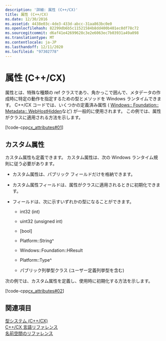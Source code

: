 ```yaml
---
description: '詳細: 属性 (C++/CX)'
title: 属性 (C++/CX)
ms.date: 12/30/2016
ms.assetid: 4438e03c-4de3-433d-abcc-31aa863bc0e0
ms.openlocfilehash: 82299db6b5c11521584b8dd400b401ec0df78c72
ms.sourcegitcommit: d6af41e42699628c3e2e6063ec7b03931a49a098
ms.translationtype: MT
ms.contentlocale: ja-JP
ms.lasthandoff: 12/11/2020
ms.locfileid: "97302778"
---
```

# <a name="attributes-ccx"></a>属性 (C++/CX)

属性とは、特殊な種類の ref クラスであり、角かっこで囲んで、メタデータの作成時に特定の動作を指定するための型とメソッドを Windows ランタイムできます。 C++/CX コードでは、いくつかの定義済み属性 (  [Windows:: Foundation:: Metadata:: WebHostHidden](/uwp/api/windows.foundation.metadata.webhosthiddenattribute)など) が一般的に使用されます。 この例では、属性がクラスに適用される方法を示します。

[!code-cpp[cx_attributes#01](../cppcx/codesnippet/CPP/cx_attributes/class1.h#01)]

## <a name="custom-attributes"></a>カスタム属性

カスタム属性も定義できます。 カスタム属性は、次の Windows ランタイム規則に従う必要があります。

- カスタム属性は、パブリック フィールドだけを格納できます。

- カスタム属性フィールドは、属性がクラスに適用されるときに初期化できます。

- フィールドは、次に示すいずれかの型になることができます。

  - int32 (int)

  - uint32 (unsigned int)

  - [bool]

  - Platform::String^

  - Windows::Foundation::HResult

  - Platform::Type^

  - パブリック列挙型クラス (ユーザー定義列挙型を含む)

次の例では、カスタム属性を定義し、使用時に初期化する方法を示します。

[!code-cpp[cx_attributes#02](../cppcx/codesnippet/CPP/cx_attributes/class1.h#02)]

## <a name="see-also"></a>関連項目

[型システム (C++/CX)](../cppcx/type-system-c-cx.md)<br/>
[C++/CX 言語リファレンス](../cppcx/visual-c-language-reference-c-cx.md)<br/>
[名前空間のリファレンス](../cppcx/namespaces-reference-c-cx.md)
